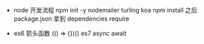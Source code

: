 - node 开发流程
  npm init -y
  nodemailer turling koa  npm install
  之后 package.json 拿到 dependencies
  require

- es6 箭头函数 (() => {})()
  es7 async await 
